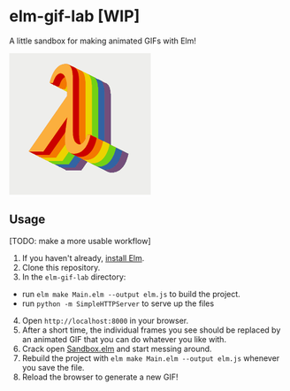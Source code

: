 # elm-gif-lab [WIP]

A little sandbox for making animated GIFs with Elm!

![animated rainbow lambda](rainbow-lambda.gif?raw=true)

## Usage

[TODO: make a more usable workflow]

1. If you haven't already, [install Elm](http://elm-lang.org/install).
2. Clone this repository.
3. In the `elm-gif-lab` directory:
  * run `elm make Main.elm --output elm.js` to build the project.
  * run `python -m SimpleHTTPServer` to serve up the files
4. Open `http://localhost:8000` in your browser.
5. After a short time, the individual frames you see should be replaced by an animated GIF that you can do whatever you like with.
6. Crack open [Sandbox.elm](https://github.com/jamesmacaulay/elm-gif-lab/blob/master/Sandbox.elm) and start messing around.
7. Rebuild the project with `elm make Main.elm --output elm.js` whenever you save the file.
8. Reload the browser to generate a new GIF!
